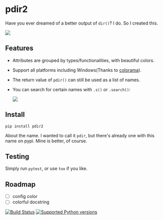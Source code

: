 # pdir2

Have you ever dreamed of a better output of `dir()`? I do. So I created this.

![](https://github.com/laike9m/pdir2/raw/master/images/presentation.gif)

## Features
* Attributes are grouped by types/functionalities, with beautiful colors.

* Support all platforms including Windows(Thanks to [colorama](https://github.com/tartley/colorama)).

* The return value of `pdir()` can still be used as a list of names.

* You can search for certain names with `.s()` or `.search()`:  

  ![](https://github.com/laike9m/pdir2/raw/master/images/search.gif)

## Install
```
pip install pdir2
```
About the name. I wanted to call it `pdir`, but there's already one with this
name on pypi. Mine is better, of course.

## Testing
Simply run `pytest`, or use `tox` if you like.

## Roadmap
- [ ] config color
- [ ] colorful docstring

[![Build Status](https://travis-ci.org/laike9m/pdir2.svg)](https://travis-ci.org/laike9m/pdir2)
[![Supported Python versions](https://img.shields.io/pypi/pyversions/pdir2.svg)](https://pypi.python.org/pypi/pdir2/)
